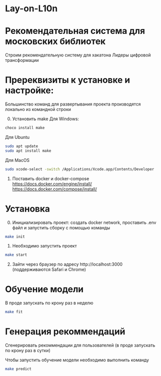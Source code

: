 # Lay-on-L10n
# Рекомендательная система для московских библиотек

Строим рекомендательную систему для хакатона Лидеры цифровой трансформации
# Пререквизиты к установке и настройке:
Большинство команд для развертывания проекта производятся локально из командной строки

0. Установить make
Для Windows:
```bash
choco install make
```
Для Ubuntu
```bash
sudo apt update
sudo apt install make
```
Для MacOS
```bash
sudo xcode-select -switch /Applications/Xcode.app/Contents/Developer
```
1. Поставить docker и docker-compose
    https://docs.docker.com/engine/install/
    https://docs.docker.com/compose/install/

# Установка
0. Инициализировать проект: создать docker network, проставить .env файл и запустить сборку с помощью команды
```bash
make init
```
1. Необходимо запустить проект
```bash
make start
```
2. Зайти через браузер по адресу http://localhost:3000 (поддерживаются Safari и Chrome)

# Обучение модели
В проде запускать по крону раз в неделю

```bash
make fit
```

# Генерация рекоммендаций
Сгенерировать рекоммендации для пользователей (в проде запускать по крону раз в сутки)

Чтобы запустить обучение модели необходимо выполнить команду
```bash
make predict
```